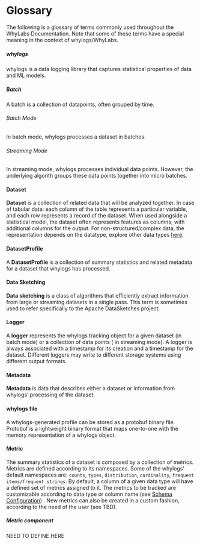 # Glossary

The following is a glossary of terms commonly used throughout the WhyLabs Documentation. Note that some of these terms
have a special meaning in the context of whylogs/WhyLabs.

##### whylogs
whylogs is a data logging library that captures statistical properties of data and ML models.

##### Batch
A batch is a collection of datapoints, often grouped by time.

###### Batch Mode
In batch mode, whylogs processes a dataset in batches.

###### Streaming Mode
In streaming mode, whylogs processes individual data points. However, the underlying algorith groups these
data points together into micro batches.

#### Dataset
**Dataset** is a collection of related data that will be analyzed together. In case of tabular data: each column of
the table represents a particular variable, and each row represents a record of the dataset. When used alongside a
statistical model, the dataset often represents features as columns, with additional columns for the output. For
non-structured/complex data, the representation depends on the datatype, explore other data
types [here](https://docs.whylabs.ai/docs/whylabs-monitoring/#discrete-vs-continuous-columns).

#### DatasetProfile
A **DatasetProfile** is a collection of summary statistics and related metadata for a dataset that whylogs has
processed.

#### Data Sketching
**Data sketching** is a class of algorithms that efficiently extract information from large or streaming datasets in a
single pass. This term is sometimes used to refer specifically to the Apache DataSketches project.

#### Logger
A **logger** represents the whylogs tracking object for a given dataset (in batch mode) or a collection of data points (
in streaming mode). A logger is always associated with a timestamp for its creation and a timestamp for the dataset.
Different loggers may write to different storage systems using different output formats.

#### Metadata
**Metadata** is data that describes either a dataset or information from whylogs’ processing of the dataset.

#### whylogs file

A whylogs-generated profile can be stored as a protobuf binary file. Protobuf is a lightweight binary
format that maps one-to-one with the memory representation of a whylogs object.

#### Metric
The summary statistics of a dataset is composed by a collection of metrics. Metrics are defined according to its namespaces. Some of the whylogs' default namespaces are: `counts`, `types`, `distribution`, `cardinality`, `frequent items/frequent strings`. By default, a column of a given data type will have a defined set of metrics assigned to it. The metrics to be tracked are customizable according to data type or column name (see [Schema Configuration](examples/basic/Schema_Configuration.ipynb)) . New metrics can also be created in a custom fashion, according to the need of the user (see TBD).


##### Metric component
NEED TO DEFINE HERE

